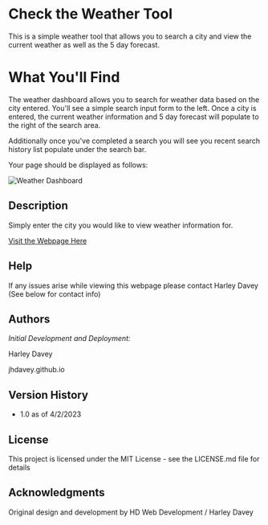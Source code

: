 # Check the Weather Tool

This is a simple weather tool that allows you to search a city and view the current weather as well as the 5 day forecast.

# What You'll Find

The weather dashboard allows you to search for weather data based on the city entered. You'll see a simple search input form to the left. Once a city is entered, the current weather information and 5 day forecast will populate to the right of the search area.

Additionally once you've completed a search you will see you recent search history list populate under the search bar.

Your page should be displayed as follows:

![Weather Dashboard](/codingquizscreenshot1.png)
## Description

Simply enter the city you would like to view weather information for.

[Visit the Webpage Here](http://jhdavey.github.io/checktheweather)

## Help

If any issues arise while viewing this webpage please contact Harley Davey (See below for contact info)

## Authors

*Initial Development and Deployment:*

Harley Davey

jhdavey.github.io

## Version History
* 1.0 as of 4/2/2023

## License

This project is licensed under the MIT License - see the LICENSE.md file for details

## Acknowledgments

Original design and development by HD Web Development / Harley Davey
